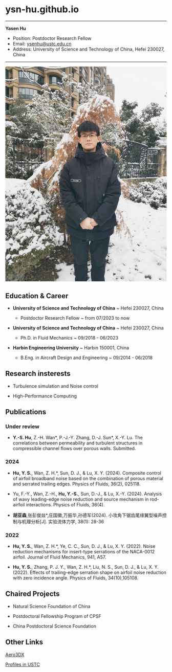 # ysn-hu.github.io

---
**Yasen Hu**
  - Position: Postdoctor Research Fellow
  - Email: ysenhu@ustc.edu.cn
  - Address: University of Science and Technology of China, Hefei 230027, China
    
---

<img src="https://github.com/ysn-hu/ysn-hu.github.io/blob/main/Figures/myprofile.jpg" alt="myprofile" style="zoom:67%;"/>

## Education & Career

- **University of Science and Technology of China**
  ~ Hefei 230027, China

  - Postdoctor Research Fellow
  ~ from 07/2023 to now

- **University of Science and Technology of China**
  ~ Hefei 230027, China

  - Ph.D. in Fluid Mechanics
  ~ 09/2018 - 06/2023

- **Harbin Engineering University**
  ~ Harbin 150001, China

  - B.Eng. in Aircraft Design and Engineering
  ~ 09/2014 - 06/2018

## Research insterests

- Turbulence simulation and Noise control

- High-Performance Computing

## Publications

### Under review

- **Y.-S. Hu**, Z.-H. Wan*, P.-J.-Y. Zhang, D.-J. Sun*, X.-Y. Lu. The correlations between permeability and turbulent structures in compressible channel flows over porous walls. Submitted.

### 2024

- **Hu, Y. S.**, Wan, Z. H.*, Sun, D. J., & Lu, X. Y. (2024). Composite control of airfoil broadband noise based on the combination of porous material and serrated trailing edges. Physics of Fluids, 36(2), 025118.

- Yu, F.-Y., Wan, Z.-H., **Hu, Y.-S.**, Sun, D.-J., & Lu, X.-Y. (2024). Analysis of wavy leading-edge noise reduction and source mechanism in rod-airfoil interactions. Physics of Fluids, 36(4).

- **胡亚森**,张彭俊燚*,庄国徽,万振华,孙德军(2024). 小攻角下锯齿尾缘翼型噪声控制与机理分析[J]. 实验流体力学, 38(1): 28-36

### 2022

- **Hu, Y. S.**, Wan, Z. H.*, Ye, C. C., Sun, D. J., & Lu, X. Y. (2022). Noise reduction mechanisms for insert-type
serrations of the NACA-0012 airfoil. Journal of Fluid Mechanics, 941, A57.

- **Hu, Y. S.**, Zhang, P. J. Y., Wan, Z. H.*, Liu, N. S., Sun, D. J., & Lu, X. Y. (2022). Effects of trailing-edge serration shape on airfoil noise reduction with zero incidence angle. Physics of Fluids, 34(10),105108.

## Chaired Projects

- Natural Science Foundation of China

- Postdoctoral Fellowship Program of CPSF

- China Postdoctoral Science Foundation

## Other Links

[Aero3DX](./Aero3DX.md)

[Profiles in USTC](https://faculty.ustc.edu.cn/huyasen/zh_CN/zhym/742020/list/index.htm)



